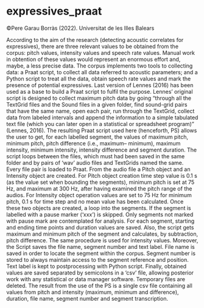 # expressives_praat

©Pere Garau Borràs (2022). Universitat de les Illes Balears

According to the aim of the research (detecting acoustic correlates for expressives), there are three relevant values to be obtained from the corpus: pitch values, intensity values and speech rate values. Manual work in obtention of these values would represent an enormous effort and, maybe, a less precise data. The corpus implements two tools to collecting data: a Praat script, to collect all data referred to acoustic parameters; and a Python script to treat all the data, obtain speech rate values and mark the presence of potential expressives. 
	Last version of Lennes (2016) has been used as a base to build a Praat script to fulfil the purpose. Lennes’ original script is designed to collect maximum pitch data by going “through all the TextGrid files and the Sound files in a given folder, find sound-grid pairs that have the same name, open each pair, run through the TextGrid, collect data from labeled intervals and append the information to a simple tabulated text file (which you can later open in a statistical or spreadsheet program)” (Lennes, 2016). The resulting Praat script used here (henceforth, PS) allows the user to get, for each labelled segment, the values of maximum pitch, minimum pitch, pitch difference (i.e., maximum– minimum), maximum intensity, minimum intensity, intensity difference and segment duration. 
	The script loops between the files, which must had been saved in the same folder and by pairs of ‘wav’ audio files and TextGrids named the same. Every file pair is loaded to Praat. From the audio file a Pitch object  and an Intensity object  are created. For Pitch object creation time step value is 0.1 s (as the value set when bounding the segments), minimum pitch is set at 75 Hz, and maximum at 300 Hz, after having examined the pitch range of the audios. For Intensity object operation values are set to 75 Hz for minimum pitch, 0.1 s for time step and no mean value has been calculated. Once these two objects are created, a loop into the segments. If the segment is labelled with a pause marker (‘xxx’) is skipped. Only segments not marked with pause mark are contemplated for analysis. 
	For each segment, starting and ending time points and duration values are saved. Also, the script gets maximum and minimum pitch of the segment and calculates, by subtraction, pitch difference. The same procedure is used for intensity values. Moreover, the Script saves the file name, segment number and text label. File name is saved in order to locate the segment within the corpus. Segment number is stored to always maintain access to the segment reference and position. Text label is kept to postprocessing with Python script.
Finally, obtained values are saved separated by semicolons in a ‘csv’ file, allowing posterior work with any statistical or data manager software. Temporary files are deleted. The result from the use of the PS is a single csv file containing all values from pitch and intensity (maximum, minimum and difference), duration, file name, segment number and segment transcription. 
